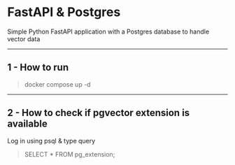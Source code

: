 # FastAPI & Postgres

Simple Python FastAPI application with a Postgres database to handle vector data

***

## 1 - How to run

> docker compose up -d

***

## 2 - How to check if pgvector extension is available

Log in using psql & type query
> SELECT * FROM pg_extension;
